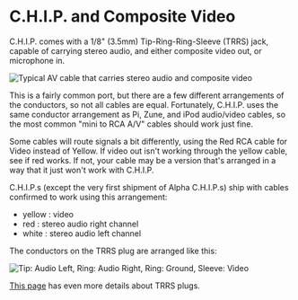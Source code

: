 # C.H.I.P. and Composite Video
C.H.I.P. comes with a 1/8" (3.5mm) Tip-Ring-Ring-Sleeve (TRRS) jack, capable of carrying stereo audio, and either composite video out, or microphone in.

![Typical AV cable that carries stereo audio and composite video](wiki:avcable.jpg?400)

This is a fairly common port, but there are a few different arrangements of the conductors, so not all cables are equal.  Fortunately, C.H.I.P. uses the same conductor arrangement as Pi, Zune, and iPod audio/video cables, so the most common "mini to RCA A/V" cables should work just fine.

Some cables will route signals a bit differently, using the Red RCA cable for Video instead of Yellow.  If video out isn't working through the yellow cable, see if red works.  If not, your cable may be a version that's arranged in a way that it just won't work with C.H.I.P.

C.H.I.P.s (except the very first shipment of Alpha C.H.I.P.s) ship with cables confirmed to work using this arrangement:

  * yellow : video
  * red : stereo audio right channel
  * white : stereo audio left channel

The conductors on the TRRS plug are arranged like this:

![Tip: Audio Left, Ring: Audio Right, Ring: Ground, Sleeve: Video](wiki:trrs_annotated.png?500)

[This page](http://wiki.robotz.com/index.php/TRRS_Phono_Plug) has even more details about TRRS plugs.
